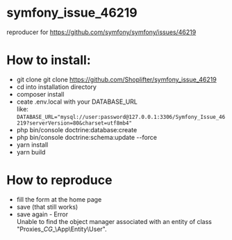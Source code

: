 # symfony_issue_46219
reproducer for https://github.com/symfony/symfony/issues/46219

# How to install:
- git clone git clone https://github.com/Shoplifter/symfony_issue_46219
- cd into installation directory
- composer install
- ceate .env.local with your DATABASE_URL    
  like: ````DATABASE_URL="mysql://user:password@127.0.0.1:3306/Symfony_Issue_46219?serverVersion=80&charset=utf8mb4"````
- php bin/console doctrine:database:create
- php bin/console doctrine:schema:update --force
- yarn install
- yarn build

# How to reproduce
- fill the form at the home page
- save (that still works)
- save again - Error    
  Unable to find the object manager associated with an entity of class "Proxies\__CG__\App\Entity\User".
